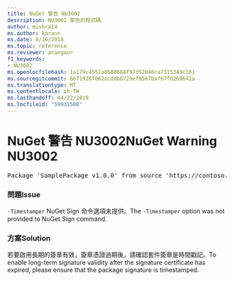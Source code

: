 ```yaml
---
title: NuGet 警告 NU3002
description: NU3002 警告的程式碼
author: mishra14
ms.author: karann
ms.date: 8/16/2018
ms.topic: reference
ms.reviewer: anangaur
f1_keywords:
- NU3002
ms.openlocfilehash: 1a179c4552a0580688f97d52046ca7315349c101
ms.sourcegitcommit: 6b71926f062ecddb8729ef8567baf67fd269642a
ms.translationtype: MT
ms.contentlocale: zh-TW
ms.lasthandoff: 04/22/2019
ms.locfileid: "59931500"
---
```

# <a name="nuget-warning-nu3002"></a><span data-ttu-id="49165-103">NuGet 警告 NU3002</span><span class="sxs-lookup"><span data-stu-id="49165-103">NuGet Warning NU3002</span></span>

<pre>Package 'SamplePackage v1.0.0' from source 'https://contoso.com/index.json': The '-Timestamper' option was not provided. The signed package will not be timestamped. To learn more about this option, please visit https://docs.nuget.org/docs/reference/command-line-reference.</pre>

### <a name="issue"></a><span data-ttu-id="49165-104">問題</span><span class="sxs-lookup"><span data-stu-id="49165-104">Issue</span></span>

<span data-ttu-id="49165-105">`-Timestamper` NuGet Sign 命令選項未提供。</span><span class="sxs-lookup"><span data-stu-id="49165-105">The `-Timestamper` option was not provided to NuGet Sign command.</span></span>


### <a name="solution"></a><span data-ttu-id="49165-106">方案</span><span class="sxs-lookup"><span data-stu-id="49165-106">Solution</span></span>

<span data-ttu-id="49165-107">若要啟用長期的簽章有效，簽章憑證過期後，請確認套件簽章是時間戳記。</span><span class="sxs-lookup"><span data-stu-id="49165-107">To enable long-term signature validity after the signature certificate has expired, please ensure that the package signature is timestamped.</span></span>


